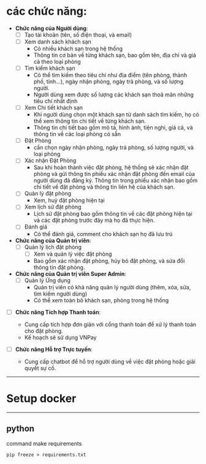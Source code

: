 # các chức năng:

- **Chức năng của Người dùng**:
    - [ ] Tạo tài khoản (tên, số điện thoại, và email)
    - [ ] Xem danh sách khách sạn
        - Có nhiều khách sạn trong hệ thống
        - Thông tin cơ bản về từng khách sạn, bao gồm tên, địa chỉ và giá cả theo loại phòng
    - [ ] Tìm kiếm khách sạn
        - Có thể tìm kiếm theo tiêu chí như địa điểm (tên phòng, thành phố, tỉnh...), ngày nhận phòng, ngày trả phòng,
          và số lượng người.
        - Người dùng xem được số lượng các khách sạn thoã mãn những tiêu chí nhất định
    - [ ] Xem Chi tiết khách sạn
        - Khi người dùng chọn một khách sạn từ danh sách tìm kiếm, họ có thể xem thông tin chi tiết về từng khách sạn.
        - Thông tin chi tiết bao gồm mô tả, hình ảnh, tiện nghi, giá cả, và thông tin về các loại phòng có sẵn
    - [ ] Đặt Phòng
        - cần chọn ngày nhận phòng, ngày trả phòng, số lượng người, và loại phòng
    - [ ] Xác nhận Đặt Phòng
        - Sau khi hoàn thành việc đặt phòng, hệ thống sẽ xác nhận đặt phòng và gửi thông tin phiếu xác nhận đặt phòng
          đến email của người dùng đã đăng ký.
          Thông tin trong phiếu xác nhận bao gồm chi tiết về đặt phòng và thông tin liên hệ của khách sạn.
    - [ ] Quản lý đặt phòng
        - Xem, huỷ đặt phòng hiện tại
    - [ ] Xem lịch sử đặt phòng
        - Lịch sử đặt phòng bao gồm thông tin về các đặt phòng hiện tại và các đặt phòng trước đây mà họ đã thực hiện.
    - [ ] Đánh giá
        - Có thể đánh giá, comment cho khách sạn họ đã lưu trú


- **Chức năng của Quản trị viên**:
    - [ ] Quản lý lịch đặt phòng
        - [ ] Xem và quản lý việc đặt phòng
        - Bao gồm xác nhận đặt phòng, hủy bỏ đặt phòng, và sửa đổi thông tin đặt phòng.


- **Chức năng của Quản trị viên Super Admin**:
    - [ ] Quản lý Ứng dụng
        - Quản trị viên có khả năng quản lý người dùng (thêm, xóa, sửa, tìm kiếm người dùng)
        - Có thể xem toàn bô khách sạn, phòng trong hệ thống


- [ ] **Chức năng Tích hợp Thanh toán**:
    - Cung cấp tích hợp đơn giản với cổng thanh toán để xử lý thanh toán cho đặt phòng.
    - Kế hoạch sẽ sử dụng VNPay


- [ ] **Chức năng Hỗ trợ Trực tuyến**:
    - Cung cấp chatbot để hỗ trợ người dùng về việc đặt phòng hoặc giải quyết sự cố.

---

# Setup docker

---

## python

command make requirements
```shell
pip freeze > requirements.txt
```
